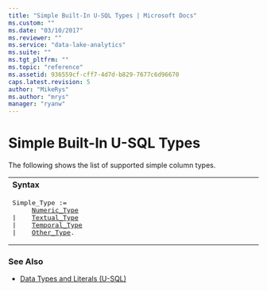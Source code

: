 ```yaml
---
title: "Simple Built-In U-SQL Types | Microsoft Docs"
ms.custom: ""
ms.date: "03/10/2017"
ms.reviewer: ""
ms.service: "data-lake-analytics"
ms.suite: ""
ms.tgt_pltfrm: ""
ms.topic: "reference"
ms.assetid: 936559cf-cff7-4d7d-b829-7677c6d96670
caps.latest.revision: 5
author: "MikeRys"
ms.author: "mrys"
manager: "ryanw"
---
```

# Simple Built-In U-SQL Types
The following shows the list of supported simple column types.  

<table><th align="left">Syntax</th><tr><td><pre>
Simple_Type :=                                                                                           
     <a href="numeric-types-and-literals.md">Numeric_Type</a>
|    <a href="textual-types-and-literals.md">Textual_Type</a>
|    <a href="temporal-types-and-literals.md">Temporal_Type</a>
|    <a href="other-simple-built-in-types-and-literals.md">Other_Type</a>.
</pre></td></tr></table>

### See Also  
* [Data Types and Literals (U-SQL)](data-types-and-literals-u-sql.md)
